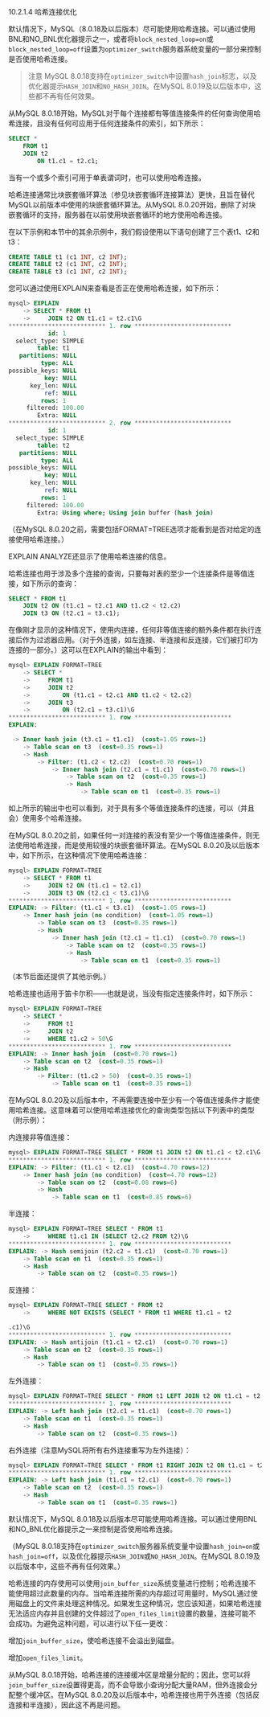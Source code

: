 10.2.1.4 哈希连接优化

默认情况下，MySQL（8.0.18及以后版本）尽可能使用哈希连接。可以通过使用BNL和NO_BNL优化器提示之一，或者将`block_nested_loop=on`或`block_nested_loop=off`设置为`optimizer_switch`服务器系统变量的一部分来控制是否使用哈希连接。

> 注意
> MySQL 8.0.18支持在`optimizer_switch`中设置`hash_join`标志，以及优化器提示`HASH_JOIN`和`NO_HASH_JOIN`。在MySQL 8.0.19及以后版本中，这些都不再有任何效果。

从MySQL 8.0.18开始，MySQL对于每个连接都有等值连接条件的任何查询使用哈希连接，且没有任何可应用于任何连接条件的索引，如下所示：

```sql
SELECT *
    FROM t1
    JOIN t2
        ON t1.c1 = t2.c1;
```

当有一个或多个索引可用于单表谓词时，也可以使用哈希连接。

哈希连接通常比块嵌套循环算法（参见块嵌套循环连接算法）更快，且旨在替代MySQL以前版本中使用的块嵌套循环算法。从MySQL 8.0.20开始，删除了对块嵌套循环的支持，服务器在以前使用块嵌套循环的地方使用哈希连接。

在以下示例和本节中的其余示例中，我们假设使用以下语句创建了三个表t1、t2和t3：

```sql
CREATE TABLE t1 (c1 INT, c2 INT);
CREATE TABLE t2 (c1 INT, c2 INT);
CREATE TABLE t3 (c1 INT, c2 INT);
```

您可以通过使用EXPLAIN来查看是否正在使用哈希连接，如下所示：

```sql
mysql> EXPLAIN
    -> SELECT * FROM t1
    ->     JOIN t2 ON t1.c1 = t2.c1\G
*************************** 1. row ***************************
           id: 1
  select_type: SIMPLE
        table: t1
   partitions: NULL
         type: ALL
possible_keys: NULL
          key: NULL
      key_len: NULL
          ref: NULL
         rows: 1
     filtered: 100.00
        Extra: NULL
*************************** 2. row ***************************
           id: 1
  select_type: SIMPLE
        table: t2
   partitions: NULL
         type: ALL
possible_keys: NULL
          key: NULL
      key_len: NULL
          ref: NULL
         rows: 1
     filtered: 100.00
        Extra: Using where; Using join buffer (hash join)
```

（在MySQL 8.0.20之前，需要包括FORMAT=TREE选项才能看到是否对给定的连接使用哈希连接。）

EXPLAIN ANALYZE还显示了使用哈希连接的信息。

哈希连接也用于涉及多个连接的查询，只要每对表的至少一个连接条件是等值连接，如下所示的查询：

```sql
SELECT * FROM t1
    JOIN t2 ON (t1.c1 = t2.c1 AND t1.c2 < t2.c2)
    JOIN t3 ON (t2.c1 = t3.c1);
```

在像刚才显示的这种情况下，使用内连接，任何非等值连接的额外条件都在执行连接后作为过滤器应用。（对于外连接，如左连接、半连接和反连接，它们被打印为连接的一部分。）这可以在EXPLAIN的输出中看到：

```sql
mysql> EXPLAIN FORMAT=TREE
    -> SELECT *
    ->     FROM t1
    ->     JOIN t2
    ->         ON (t1.c1 = t2.c1 AND t1.c2 < t2.c2)
    ->     JOIN t3
    ->         ON (t2.c1 = t3.c1)\G
*************************** 1. row ***************************
EXPLAIN:

 -> Inner hash join (t3.c1 = t1.c1)  (cost=1.05 rows=1)
    -> Table scan on t3  (cost=0.35 rows=1)
    -> Hash
        -> Filter: (t1.c2 < t2.c2)  (cost=0.70 rows=1)
            -> Inner hash join (t2.c1 = t1.c1)  (cost=0.70 rows=1)
                -> Table scan on t2  (cost=0.35 rows=1)
                -> Hash
                    -> Table scan on t1  (cost=0.35 rows=1)
```

如上所示的输出中也可以看到，对于具有多个等值连接条件的连接，可以（并且会）使用多个哈希连接。

在MySQL 8.0.20之前，如果任何一对连接的表没有至少一个等值连接条件，则无法使用哈希连接，而是使用较慢的块嵌套循环算法。在MySQL 8.0.20及以后版本中，如下所示，在这种情况下使用哈希连接：

```sql
mysql> EXPLAIN FORMAT=TREE
    -> SELECT * FROM t1
    ->     JOIN t2 ON (t1.c1 = t2.c1)
    ->     JOIN t3 ON (t2.c1 < t3.c1)\G
*************************** 1. row ***************************
EXPLAIN: -> Filter: (t1.c1 < t3.c1)  (cost=1.05 rows=1)
    -> Inner hash join (no condition)  (cost=1.05 rows=1)
        -> Table scan on t3  (cost=0.35 rows=1)
        -> Hash
            -> Inner hash join (t2.c1 = t1.c1)  (cost=0.70 rows=1)
                -> Table scan on t2  (cost=0.35 rows=1)
                -> Hash
                    -> Table scan on t1  (cost=0.35 rows=1)
```

（本节后面还提供了其他示例。）

哈希连接也适用于笛卡尔积——也就是说，当没有指定连接条件时，如下所示：

```sql
mysql> EXPLAIN FORMAT=TREE
    -> SELECT *
    ->     FROM t1
    ->     JOIN t2
    ->     WHERE t1.c2 > 50\G
*************************** 1. row ***************************
EXPLAIN: -> Inner hash join  (cost=0.70 rows=1)
    -> Table scan on t2  (cost=0.35 rows=1)
    -> Hash
        -> Filter: (t1.c2 > 50)  (cost=0.35 rows=1)
            -> Table scan on t1  (cost=0.35 rows=1)
```

在MySQL 8.0.20及以后版本中，不再需要连接中至少有一个等值连接条件才能使用哈希连接。这意味着可以使用哈希连接优化的查询类型包括以下列表中的类型（附示例）：

内连接非等值连接：

```sql
mysql> EXPLAIN FORMAT=TREE SELECT * FROM t1 JOIN t2 ON t1.c1 < t2.c1\G
*************************** 1. row ***************************
EXPLAIN: -> Filter: (t1.c1 < t2.c1)  (cost=4.70 rows=12)
    -> Inner hash join (no condition)  (cost=4.70 rows=12)
        -> Table scan on t2  (cost=0.08 rows=6)
        -> Hash
            -> Table scan on t1  (cost=0.85 rows=6)
```

半连接：

```sql
mysql> EXPLAIN FORMAT=TREE SELECT * FROM t1 
    ->     WHERE t1.c1 IN (SELECT t2.c2 FROM t2)\G
*************************** 1. row ***************************
EXPLAIN: -> Hash semijoin (t2.c2 = t1.c1)  (cost=0.70 rows=1)
    -> Table scan on t1  (cost=0.35 rows=1)
    -> Hash
        -> Table scan on t2  (cost=0.35 rows=1)
```

反连接：

```sql
mysql> EXPLAIN FORMAT=TREE SELECT * FROM t2 
    ->     WHERE NOT EXISTS (SELECT * FROM t1 WHERE t1.c1 = t2

.c1)\G
*************************** 1. row ***************************
EXPLAIN: -> Hash antijoin (t1.c1 = t2.c1)  (cost=0.70 rows=1)
    -> Table scan on t2  (cost=0.35 rows=1)
    -> Hash
        -> Table scan on t1  (cost=0.35 rows=1)
```

左外连接：

```sql
mysql> EXPLAIN FORMAT=TREE SELECT * FROM t1 LEFT JOIN t2 ON t1.c1 = t2.c1\G
*************************** 1. row ***************************
EXPLAIN: -> Left hash join (t2.c1 = t1.c1)  (cost=0.70 rows=1)
    -> Table scan on t1  (cost=0.35 rows=1)
    -> Hash
        -> Table scan on t2  (cost=0.35 rows=1)
```

右外连接（注意MySQL将所有右外连接重写为左外连接）：

```sql
mysql> EXPLAIN FORMAT=TREE SELECT * FROM t1 RIGHT JOIN t2 ON t1.c1 = t2.c1\G
*************************** 1. row ***************************
EXPLAIN: -> Left hash join (t1.c1 = t2.c1)  (cost=0.70 rows=1)
    -> Table scan on t2  (cost=0.35 rows=1)
    -> Hash
        -> Table scan on t1  (cost=0.35 rows=1)
```

默认情况下，MySQL 8.0.18及以后版本尽可能使用哈希连接。可以通过使用BNL和NO_BNL优化器提示之一来控制是否使用哈希连接。

（MySQL 8.0.18支持在`optimizer_switch`服务器系统变量中设置`hash_join=on`或`hash_join=off`，以及优化器提示`HASH_JOIN`或`NO_HASH_JOIN`。在MySQL 8.0.19及以后版本中，这些不再有任何效果。）

哈希连接的内存使用可以使用`join_buffer_size`系统变量进行控制；哈希连接不能使用超过此数量的内存。当哈希连接所需的内存超过可用量时，MySQL通过使用磁盘上的文件来处理这种情况。如果发生这种情况，您应该知道，如果哈希连接无法适应内存并且创建的文件超过了`open_files_limit`设置的数量，连接可能不会成功。为避免这种问题，可以进行以下任一更改：

增加`join_buffer_size`，使哈希连接不会溢出到磁盘。

增加`open_files_limit`。

从MySQL 8.0.18开始，哈希连接的连接缓冲区是增量分配的；因此，您可以将`join_buffer_size`设置得更高，而不会导致小查询分配大量RAM，但外连接会分配整个缓冲区。在MySQL 8.0.20及以后版本中，哈希连接也用于外连接（包括反连接和半连接），因此这不再是问题。